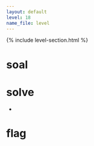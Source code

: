 ```yaml
---
layout: default
level: 18
name_file: level
---
```


{% include level-section.html %}

# soal

# solve
- 

# flag